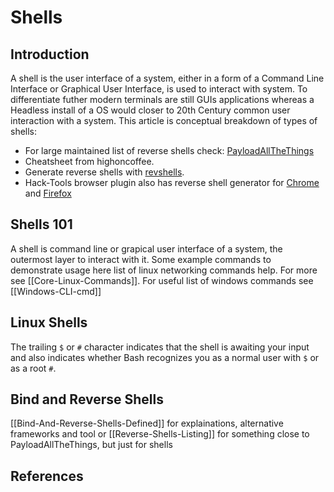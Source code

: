# Shells

## Introduction

A shell is the user interface of a system, either in a form of a Command Line Interface or Graphical User Interface, is used to interact with system.  To differentiate futher modern terminals are still GUIs applications whereas a Headless install of a OS would closer to 20th Century common user interaction with a system. This article is conceptual breakdown of types of shells:
- For large maintained list of reverse shells check: [PayloadAllTheThings](https://github.com/swisskyrepo/PayloadsAllTheThings/blob/master/Methodology%20and%20Resources/Reverse%20Shell%20Cheatsheet.md)
- Cheatsheet from highoncoffee.
- Generate reverse shells with [revshells](https://www.revshells.com/). 
- Hack-Tools browser plugin also has reverse shell generator for [Chrome](https://chrome.google.com/webstore/detail/hack-tools/cmbndhnoonmghfofefkcccljbkdpamhi) and [Firefox](https://addons.mozilla.org/en-US/firefox/addon/hacktools/)


## Shells 101
A shell is command line or grapical user interface of a system, the outermost layer to interact with it. Some example commands to demonstrate usage here list of linux networking commands help. For more see [[Core-Linux-Commands]]. For  useful list of windows commands see [[Windows-CLI-cmd]]

## Linux Shells
The trailing `$` or `#` character indicates that the shell is awaiting your input and also indicates whether Bash recognizes you as a normal user with `$`  or as a root  `#`.



## Bind and Reverse Shells

[[Bind-And-Reverse-Shells-Defined]] for explainations, alternative frameworks and tool or [[Reverse-Shells-Listing]] for something close to PayloadAllTheThings, but just for shells

## References
